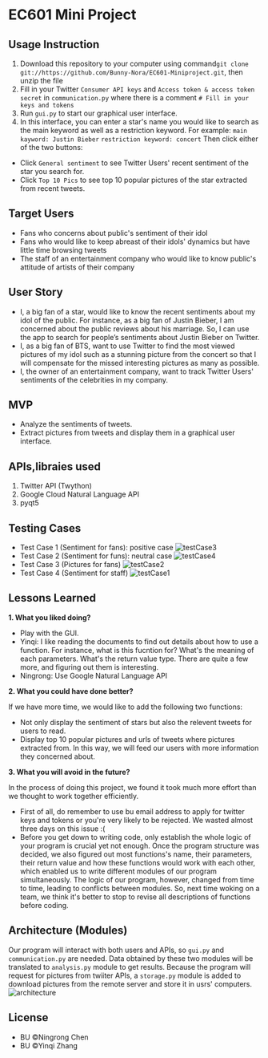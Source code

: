 # EC601 Mini Project

## Usage Instruction
1. Download this repository to your computer using command`git clone git://https://github.com/Bunny-Nora/EC601-Miniproject.git`, then unzip the file
2. Fill in your Twitter `Consumer API keys` and `Access token & access token secret` in `communication.py` where there is a comment `# Fill in your keys and tokens`
3. Run `gui.py` to start our graphical user interface. 
4. In this interface, you can enter a star's name you would like to search as the main keyword as well as a restriction keyword. For example: `main kayword: Justin Bieber` `restriction keyword: concert`
Then click either of the two buttons:
* Click `General sentiment` to see Twitter Users' recent sentiment of the star you search for.
* Click `Top 10 Pics` to see top 10 popular pictures of the star extracted from recent tweets.

## Target Users
* Fans who concerns about public's sentiment of their idol
* Fans who would like to keep abreast of their idols' dynamics but have little time browsing tweets
* The staff of an entertainment company who would like to know public's attitude of artists of their company

## User Story
* I, a big fan of a star, would like to know the recent sentiments about my idol of the public. For instance, as a big fan of Justin Bieber, I am concerned about the public reviews about his marriage. So, I can use the app to search for people’s sentiments about Justin Bieber on Twitter.
* I, as a big fan of BTS, want to use Twitter to find the most viewed pictures of my idol such as a stunning picture from the concert so that I will compensate for the missed interesting pictures as many as possible.
* I, the owner of an entertainment company, want to track Twitter Users' sentiments of the celebrities in my company.

## MVP
* Analyze the sentiments of tweets.
* Extract pictures from tweets and display them in a graphical user interface.

## APIs,libraies used
1. Twitter API (Twython)
2. Google Cloud Natural Language API
3. pyqt5

## Testing Cases
* Test Case 1 (Sentiment for fans): positive case
![testCase3](https://user-images.githubusercontent.com/9766409/65824900-4087c480-e23e-11e9-9ca8-8e4523fe4839.png)
* Test Case 2 (Sentiment for funs): neutral case
![testCase4](https://user-images.githubusercontent.com/9766409/65824904-51d0d100-e23e-11e9-8980-ba70d77ee1a2.png)
* Test Case 3 (Pictures for fans)
![testCase2](https://user-images.githubusercontent.com/9766409/65824887-12a28000-e23e-11e9-9471-7c25d3ee38d1.png)
* Test Case 4 (Sentiment for staff)
![testCase1](https://user-images.githubusercontent.com/9766409/65824879-f56db180-e23d-11e9-8511-32e39db20d13.png)

## Lessons Learned
__1. What you liked doing?__
  * Play with the GUI.
  * Yinqi: I like reading the documents to find out details about how to use a function. For instance, what is this fucntion for? What's the meaning of each parameters. What's the return value type. There are quite a few more, and figuring out them is interesting.
  * Ningrong: Use Google Natural Language API
  
__2. What you could have done better?__

If we have more time, we would like to add the following two functions:
  * Not only display the sentiment of stars but also the relevent tweets for users to read.
  * Display top 10 popular pictures and urls of tweets where pictures extracted from. In this way, we will feed our users with more information they concerned about.
  
__3. What you will avoid in the future?__

In the process of doing this project, we found it took much more effort than we thought to work together efficiently.
  * First of all, do remember to use bu email address to apply for twitter keys and tokens or you're very likely to be rejected. We wasted almost three days on this issue :(
  * Before you get down to writing code, only establish the whole logic of your program is crucial yet not enough. Once the program structure was decided, we also figured out most functions's name, their parameters, their return value and how these functions would work with each other, which enabled us to write different modules of our program simultaneously.
    The logic of our program, however, changed from time to time, leading to conflicts between modules. So, next time woking on a team, we think it's better to stop to revise all descriptions of functions before coding.

## Architecture (Modules)
Our program will interact with both users and APIs, so `gui.py` and `communication.py` are needed. Data obtained by these two modules will be translated to `analysis.py` module to get results. Because the program will request for pictures from twiiter APIs, a `storage.py` module is added to download pictures from the remote server and store it in usrs' computers.
![architecture](https://user-images.githubusercontent.com/9766409/65824294-6d36de80-e234-11e9-8999-b98ea747e0c3.png)

## License
* BU ©Ningrong Chen
* BU ©Yinqi Zhang
